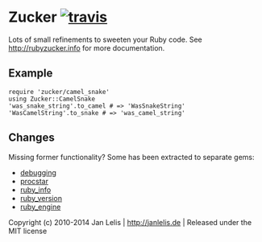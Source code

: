 # Zucker [![travis](https://travis-ci.org/janlelis/zucker.png?branch=master)](https://travis-ci.org/janlelis/zucker)

Lots of small refinements to sweeten your Ruby code. See http://rubyzucker.info for more documentation.

## Example

    require 'zucker/camel_snake'
    using Zucker::CamelSnake
    'was_snake_string'.to_camel # => 'WasSnakeString'
    'WasCamelString'.to_snake # => 'was_camel_string'

## Changes

Missing former functionality? Some has been extracted to separate gems:

* [debugging](https://github.com/janlelis/debugging)
* [procstar](https://github.com/janlelis/procstar)
* [ruby_info](https://github.com/janlelis/ruby_info)
* [ruby_version](https://github.com/janlelis/ruby_version)
* [ruby_engine](https://github.com/janlelis/ruby_engine)

Copyright (c) 2010-2014 Jan Lelis | http://janlelis.de | Released under the MIT license
